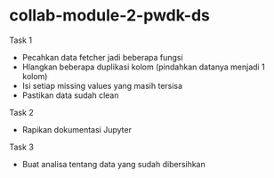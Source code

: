 # collab-module-2-pwdk-ds

Task 1
- Pecahkan data fetcher jadi beberapa fungsi
- Hlangkan beberapa duplikasi kolom (pindahkan datanya menjadi 1 kolom)
- Isi setiap missing values yang masih tersisa
- Pastikan data sudah clean

Task 2
- Rapikan dokumentasi Jupyter

Task 3
- Buat analisa tentang data yang sudah dibersihkan
